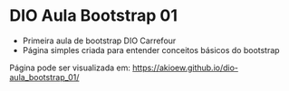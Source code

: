 # DIO Aula Bootstrap 01

 - Primeira aula de bootstrap DIO Carrefour
 - Página simples criada para entender conceitos básicos do bootstrap
 
 Página pode ser visualizada em: https://akioew.github.io/dio-aula_bootstrap_01/

